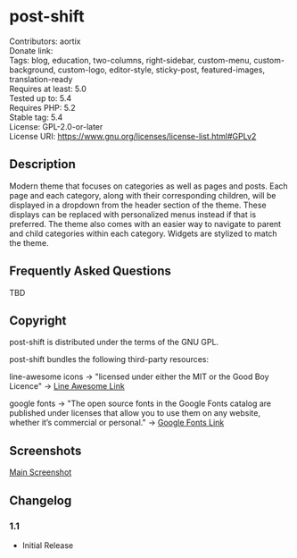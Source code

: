# post-shift

Contributors: aortix  
Donate link:  
Tags: blog, education, two-columns, right-sidebar, custom-menu, custom-background, custom-logo, editor-style, sticky-post, featured-images, translation-ready  
Requires at least: 5.0  
Tested up to: 5.4  
Requires PHP: 5.2  
Stable tag: 5.4  
License: GPL-2.0-or-later  
License URI: https://www.gnu.org/licenses/license-list.html#GPLv2

## Description

Modern theme that focuses on categories as well as pages and posts. Each page and each category, along with their corresponding children, will be displayed in a dropdown from the header section of the theme. These displays can be replaced with personalized menus instead if that is preferred. The theme also comes with an easier way to navigate to parent and child categories within each category. Widgets are stylized to match the theme.

## Frequently Asked Questions

TBD

## Copyright

post-shift is distributed under the terms of the GNU GPL.

post-shift bundles the following third-party resources:

line-awesome icons -> "licensed under either the MIT or the Good Boy Licence" -> [Line Awesome Link](https://github.com/icons8/line-awesome/blob/master/LICENSE.md)

google fonts -> "The open source fonts in the Google Fonts catalog are published under licenses that allow you to use them on any website, whether it’s commercial or personal." -> [Google Fonts Link](https://developers.google.com/fonts/faq)

## Screenshots

[Main Screenshot](/screenshot.png)

## Changelog

### 1.1

- Initial Release

